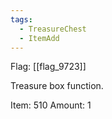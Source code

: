 ```yaml
---
tags:
  - TreasureChest
  - ItemAdd
---
```

Flag: [[flag_9723]]

Treasure box function.

Item: 510
Amount: 1